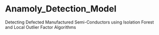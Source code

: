 # Anamoly_Detection_Model
 Detecting Defected Manufactured Semi-Conductors using Isolation Forest and Local Outlier Factor Algorithms
